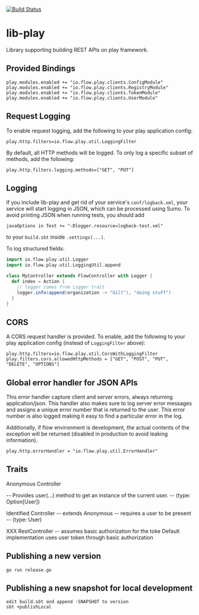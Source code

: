 [![Build Status](https://travis-ci.org/flowcommerce/lib-play.svg?branch=master)](https://travis-ci.com/flowcommerce/lib-play)

# lib-play
Library supporting building REST APIs on play framework.

## Provided Bindings

    play.modules.enabled += "io.flow.play.clients.ConfigModule"
    play.modules.enabled += "io.flow.play.clients.RegistryModule"
    play.modules.enabled += "io.flow.play.clients.TokenModule"
    play.modules.enabled += "io.flow.play.clients.UserModule"

## Request Logging

To enable request logging, add the following to your
play application config:

    play.http.filters=io.flow.play.util.LoggingFilter

By default, all HTTP methods will be logged. To only
log a specific subset of methods, add the following:

    play.http.filters.logging.methods=["GET", "PUT"]

## Logging

If you include lib-play and get rid of your service's `conf/logback.xml`, your
service will start logging in JSON, which can be processed using Sumo. To avoid
printing JSON when running tests, you should add

```sbtshell
javaOptions in Test += "-Dlogger.resource=logback-test.xml"
```

to your `build.sbt` inside `.settings(...)`.

To log structured fields:

```scala
import io.flow.play.util.Logger
import io.flow.play.util.LoggingUtil.append

class MyController extends FlowController with Logger {
  def index = Action {
    // logger comes from Logger trait
    logger.info(append(organization -> "Gilt"), "doing stuff")
  }
}
```

## CORS

A CORS request handler is provided. To enable, add the following
to your play application config (instead of `LoggingFilter` above):

    play.http.filters=io.flow.play.util.CorsWithLoggingFilter
    play.filters.cors.allowedHttpMethods = ["GET", "POST", "PUT", "DELETE", "OPTIONS"]

## Global error handler for JSON APIs

This error handler capture client and server errors, always
returning application/json. This handler also makes sure to
log server error messages and assigns a unique error number
that is returned to the user. This error number is also logged
making it easy to find a particular error in the log.

Additionally, if flow environment is development, the actual contents
of the exception will be returned (disabled in production to avoid
leaking information).

    play.http.errorHandler = "io.flow.play.util.ErrorHandler"

## Traits

  Anonymous Controller

   -- Provides user(...) method to get an instance of the current
      user.
    -- (type: Option[User])

  Identified Controller
    -- extends Anonymous
    -- requires a user to be present
    -- (type: User)

  XXX RestController
    -- assumes basic authorization for the toke
       Default implementation uses user token through basic
       authorization

## Publishing a new version

    go run release.go

## Publishing a new snapshot for local development

    edit build.sbt and append -SNAPSHOT to version
    sbt +publishLocal
